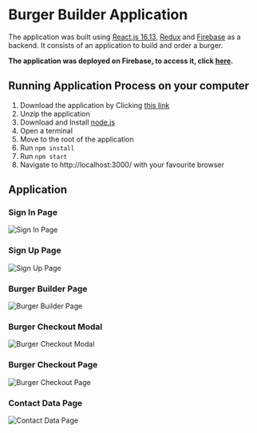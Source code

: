 # Burger Builder Application

The application was built using [React.js 16.13](https://reactjs.org/), [Redux](https://redux.js.org/) and [Firebase](https://firebase.google.com/) as a backend. It consists of an application to build and order a burger.

**The application was deployed on Firebase, to access it, click [here](https://react-burger-561e6.web.app/).**

## Running Application Process on your computer

1. Download the application by Clicking [this link](https://github.com/gaetanBloch/react-burger/archive/master.zip)
2. Unzip the application
3. Download and Install [node.js](https://nodejs.org/en/download/) 
4. Open a terminal
5. Move to the root of the application
6. Run `npm install`
7. Run `npm start`
8. Navigate to http://localhost:3000/ with your favourite browser

## Application

### Sign In Page

![Sign In Page](https://i.imgur.com/CtX54lt.png)

### Sign Up Page

![Sign Up Page](https://i.imgur.com/ShEgQ3E.png)

### Burger Builder Page

![Burger Builder Page](https://i.imgur.com/i9NHoLN.png)

### Burger Checkout Modal

![Burger Checkout Modal](https://i.imgur.com/5HcXTLo.png)

### Burger Checkout Page

![Burger Checkout Page](https://i.imgur.com/TXOfOOE.png)

### Contact Data Page

![Contact Data Page](https://i.imgur.com/kScOd0M.png)
